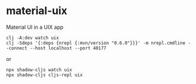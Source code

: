# material-uix
Material UI in a UIX app

```
clj -A:dev watch uix
clj -Sdeps '{:deps {nrepl {:mvn/version "0.6.0"}}}' -m nrepl.cmdline --connect --host localhost --port 40177
```
or
```
npx shadow-cljs watch uix
npx shadow-cljs cljs-repl uix
```

